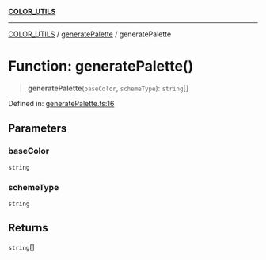 [**COLOR_UTILS**](../../README.md)

***

[COLOR_UTILS](../../README.md) / [generatePalette](../README.md) / generatePalette

# Function: generatePalette()

> **generatePalette**(`baseColor`, `schemeType`): `string`[]

Defined in: [generatePalette.ts:16](https://github.com/dailker/everyutil/blob/fb6c9c837496f567cf7883b581cd27d1c9507ebe/src/color/generatePalette.ts#L16)

## Parameters

### baseColor

`string`

### schemeType

`string`

## Returns

`string`[]
